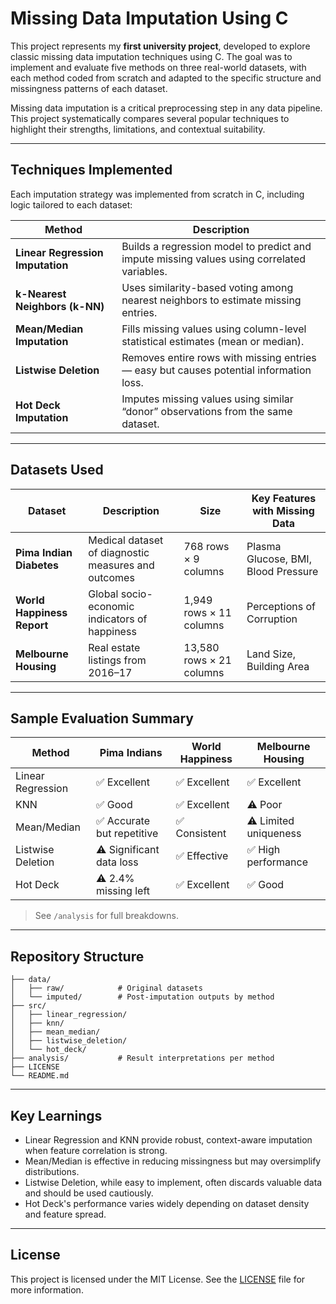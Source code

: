 # Missing Data Imputation Using C

This project represents my **first university project**, developed to explore classic missing data imputation techniques using C. The goal was to implement and evaluate five methods on three real-world datasets, with each method coded from scratch and adapted to the specific structure and missingness patterns of each dataset.

Missing data imputation is a critical preprocessing step in any data pipeline. This project systematically compares several popular techniques to highlight their strengths, limitations, and contextual suitability.

---

## Techniques Implemented

Each imputation strategy was implemented from scratch in C, including logic tailored to each dataset:

| Method | Description |
|--------|-------------|
| **Linear Regression Imputation** | Builds a regression model to predict and impute missing values using correlated variables. |
| **k-Nearest Neighbors (k-NN)** | Uses similarity-based voting among nearest neighbors to estimate missing entries. |
| **Mean/Median Imputation** | Fills missing values using column-level statistical estimates (mean or median). |
| **Listwise Deletion** | Removes entire rows with missing entries — easy but causes potential information loss. |
| **Hot Deck Imputation** | Imputes missing values using similar “donor” observations from the same dataset. |

---

## Datasets Used

| Dataset | Description | Size | Key Features with Missing Data |
|--------|-------------|------|--------------------------------|
| **Pima Indian Diabetes** | Medical dataset of diagnostic measures and outcomes | 768 rows × 9 columns | Plasma Glucose, BMI, Blood Pressure |
| **World Happiness Report** | Global socio-economic indicators of happiness | 1,949 rows × 11 columns | Perceptions of Corruption |
| **Melbourne Housing** | Real estate listings from 2016–17 | 13,580 rows × 21 columns | Land Size, Building Area |

---

## Sample Evaluation Summary

| Method | Pima Indians | World Happiness | Melbourne Housing |
|--------|--------------|------------------|-------------------|
| Linear Regression | ✅ Excellent | ✅ Excellent | ✅ Excellent |
| KNN | ✅ Good | ✅ Excellent | ⚠️ Poor |
| Mean/Median | ✅ Accurate but repetitive | ✅ Consistent | ⚠️ Limited uniqueness |
| Listwise Deletion | ⚠️ Significant data loss | ✅ Effective | ✅ High performance |
| Hot Deck | ⚠️ 2.4% missing left | ✅ Excellent | ✅ Good |

> See `/analysis` for full breakdowns.

---

## Repository Structure

```
├── data/
│   ├── raw/            # Original datasets
│   └── imputed/        # Post-imputation outputs by method
├── src/
│   ├── linear_regression/
│   ├── knn/
│   ├── mean_median/
│   ├── listwise_deletion/
│   └── hot_deck/
├── analysis/           # Result interpretations per method
├── LICENSE
└── README.md
```

---

## Key Learnings

- Linear Regression and KNN provide robust, context-aware imputation when feature correlation is strong.
- Mean/Median is effective in reducing missingness but may oversimplify distributions.
- Listwise Deletion, while easy to implement, often discards valuable data and should be used cautiously.
- Hot Deck's performance varies widely depending on dataset density and feature spread.

---

## License

This project is licensed under the MIT License. See the [LICENSE](./LICENSE) file for more information.
